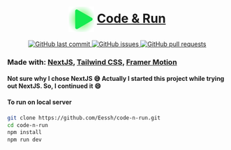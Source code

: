 <h1 align="center">
    <img src="components/Logo/green_svg.svg" valign="middle" width="58" height="58" alt="Code & Run" />
    <a href="https://github.com/Eessh/code-n-run">
        <span valign="middle">
                Code & Run
        </span>
    </a>
</h1>

<p align="center">
    <a href="https://github.com/Eessh/code-n-run/commits/master">
    <img src="https://img.shields.io/github/last-commit/Eessh/code-n-run.svg?style=for-the-badge&logo=github&logoColor=white"
         alt="GitHub last commit">
    </a>
    <a href="https://github.com/Eessh/code-n-run/issues">
    <img src="https://img.shields.io/github/issues/Eessh/code-n-run.svg?style=for-the-badge&logo=github&logoColor=white"
         alt="GitHub issues">
    </a>
    <a href="https://github.com/Eessh/code-n-run/pulls">
    <img src="https://img.shields.io/github/issues-pr-raw/Eessh/code-n-run.svg?style=for-the-badge&logo=github&logoColor=white"
         alt="GitHub pull requests">
    </a>
</p>

### Made with: [NextJS](https://nextjs.org/), [Tailwind CSS](https://tailwindcss.com/), [Framer Motion](https://www.framer.com/motion/)
#### Not sure why I chose NextJS :sweat_smile: Actually I started this project while trying out NextJS. So, I continued it :smile:

#### To run on local server
```bash
git clone https://github.com/Eessh/code-n-run.git
cd code-n-run
npm install
npm run dev
```
